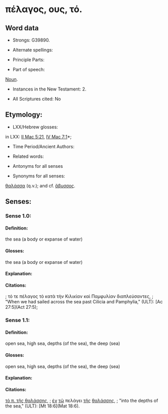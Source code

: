 # πέλαγος, ους, τό.

<!-- Status: S2=NeedsReview -->
<!-- Lexica used for edits: BDAG, LN, FFM, A-S -->

## Word data

* Strongs: G39890.

* Alternate spellings:



* Principle Parts: 


* Part of speech: 

[Noun](http://ugg.readthedocs.io/en/latest/noun.html).

* Instances in the New Testament: 2.

* All Scriptures cited: No

## Etymology: 


* LXX/Hebrew glosses: 

in LXX: [II Mac 5:21](2Macc.5.21), [IV Mac 7:1](4Macc.7.1)*;

* Time Period/Ancient Authors: 


* Related words: 

* Antonyms for all senses

* Synonyms for all senses: 

 [θαλάσσα](../G22810/01.md) (q.v.); and cf. [ἄβυσσος](../G00120/01.md).

## Senses: 

### Sense  1.0: 

#### Definition: 

the sea (a body or expanse of water)

#### Glosses: 

the sea (a body or expanse of water) 

#### Explanation: 


#### Citations: 

; τό τε πέλαγος τὸ κατὰ τὴν Κιλικίαν καὶ Παμφυλίαν διαπλεύσαντες, 
; "When we had sailed across the sea past Cilicia and Pamphylia," (ULT):
[Ac 27:5](Act 27:5); 


### Sense  1.1: 

#### Definition: 

open sea, high sea, depths (of the sea), the deep (sea)

#### Glosses: 

open sea, high sea, depths (of the sea), the deep (sea)

#### Explanation: 


#### Citations: 

[τὸ π. τῆς θαλάσσης](), 
; [ἐν](../G17220/01.md) [τῷ](../G35880/01.md) πελάγει [τῆς](../G35880/01.md) [θαλάσσης](../G22810/01.md), 
; "into the depths of the sea," (ULT):
[Mt 18:6](Mat 18:6).